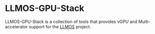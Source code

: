 # LLMOS-GPU-Stack

LLMOS-GPU-Stack is a collection of tools that provides vGPU and Multi-accelerator support for the [LLMOS](https://github.com/llmos-ai/llmos) project.